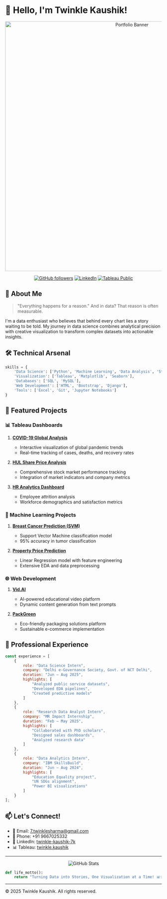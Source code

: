 # 👋 Hello, I'm Twinkle Kaushik!

<div align="center">
  <img src="https://i.ibb.co/RpYxpdRC/Twinkle.png" alt="Portfolio Banner" width="800"/>
  
  [![GitHub followers](https://img.shields.io/github/followers/twin007?style=social)](https://github.com/twin007)
  [![LinkedIn](https://img.shields.io/badge/LinkedIn-Connect-blue)](https://linkedin.com/in/twinkle-kaushik-7k)
  [![Tableau Public](https://img.shields.io/badge/Tableau-Profile-orange)](https://public.tableau.com/app/profile/twinkle.kaushik)
</div>

## 🎯 About Me

> "Everything happens for a reason." And in data? That reason is often measurable.

I'm a data enthusiast who believes that behind every chart lies a story waiting to be told. My journey in data science combines analytical precision with creative visualization to transform complex datasets into actionable insights.

## 🛠️ Technical Arsenal

```python
skills = {
    'Data Science': ['Python', 'Machine Learning', 'Data Analysis', 'Statistics'],
    'Visualization': ['Tableau', 'Matplotlib', 'Seaborn'],
    'Databases': ['SQL', 'MySQL'],
    'Web Development': ['HTML', 'Bootstrap', 'Django'],
    'Tools': ['Excel', 'Git', 'Jupyter Notebooks']
}
```

## 🎨 Featured Projects

### 📊 Tableau Dashboards
1. **[COVID-19 Global Analysis](https://public.tableau.com/app/profile/twinkle.kaushik/viz/COVID-19_17124071362550/Dashboard1)**
   - Interactive visualization of global pandemic trends
   - Real-time tracking of cases, deaths, and recovery rates

2. **[HUL Share Price Analysis](https://public.tableau.com/app/profile/twinkle.kaushik/viz/HindustanUnileverLtdStockAnalysis/hindustanunileverltd)**
   - Comprehensive stock market performance tracking
   - Integration of market indicators and company metrics

3. **[HR Analytics Dashboard](https://public.tableau.com/app/profile/twinkle.kaushik/viz/HRANALYSIS_17127499172310/Dashboard2)**
   - Employee attrition analysis
   - Workforce demographics and satisfaction metrics

### 🤖 Machine Learning Projects
1. **[Breast Cancer Prediction (SVM)](https://github.com/twin007/breast-cancer-svm)**
   - Support Vector Machine classification model
   - 95% accuracy in tumor classification
   
2. **[Property Price Prediction](https://github.com/twin007/property-price-prediction)**
   - Linear Regression model with feature engineering
   - Extensive EDA and data preprocessing

### 🌐 Web Development
1. **[Vid.AI](https://github.com/twin007/vidai)**
   - AI-powered educational video platform
   - Dynamic content generation from text prompts

2. **[PackGreen](https://github.com/twin007/packgreen)**
   - Eco-friendly packaging solutions platform
   - Sustainable e-commerce implementation

## 💼 Professional Experience

```javascript
const experience = [
    {
        role: "Data Science Intern",
        company: "Delhi e-Governance Society, Govt. of NCT Delhi",
        duration: "Jun – Aug 2025",
        highlights: [
            "Analyzed public service datasets",
            "Developed EDA pipelines",
            "Created predictive models"
        ]
    },
    {
        role: "Research Data Analyst Intern",
        company: "MR Impact Internship",
        duration: "Feb – May 2025",
        highlights: [
            "Collaborated with PhD scholars",
            "Designed sales dashboards",
            "Analyzed research data"
        ]
    },
    {
        role: "Data Analytics Intern",
        company: "IBM SkillsBuild",
        duration: "Jun – Aug 2024",
        highlights: [
            "Education Equality project",
            "UN SDGs alignment",
            "Power BI visualizations"
        ]
    }
];
```

## 📫 Let's Connect!

- 📧 Email: [7.twinklesharma@gmail.com](mailto:7.twinklesharma@gmail.com)
- 📱 Phone: +91 9667025332
- 💼 LinkedIn: [twinkle-kaushik-7k](https://linkedin.com/in/twinkle-kaushik-7k)
- 📊 Tableau: [twinkle.kaushik](https://public.tableau.com/app/profile/twinkle.kaushik)

---

<div align="center">
  <img src="https://github-readme-stats.vercel.app/api?username=twin007&show_icons=true&theme=radical" alt="GitHub Stats"/>
</div>

```python
def life_motto():
    return "Turning Data into Stories, One Visualization at a Time! 📊✨"
```

---
© 2025 Twinkle Kaushik. All rights reserved.
